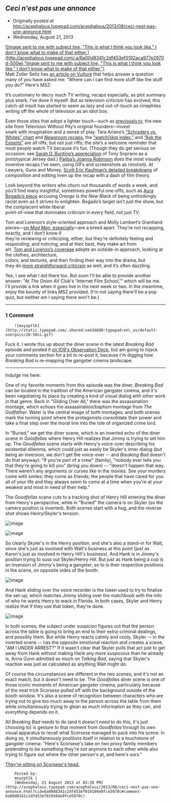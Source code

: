 ## <em>Ceci n'est pas une annonce</em>

 * Originally posted at http://acephalous.typepad.com/acephalous/2013/08/ceci-nest-pas-une-annonce.html
 * Wednesday, August 21, 2013



[![Image sent to me with subject line, "This is what I think you look like." I don't know what to make of that either.](http://acephalous.typepad.com/.a/6a00d8341c2df453ef0192aca977e2970d-500wi "Image sent to me with subject line, "This is what I think you look like." I don't know what to make of that either.")](http://acephalous.typepad.com/.a/6a00d8341c2df453ef0192aca977e2970d-popup)  
Matt Zoller Seitz has [an article on Vulture](www.vulture.com/2013/08/there-has-been-no-better-time-for-tv-criticism.html) that helps answer a question many of you have asked me: "Where can I can find more stuff like the stuff you do?" Here's MSZ:

It’s customary to decry much TV writing, recaps especially, as  plot 
summary plus snark; I’ve done it myself. But as television  criticism 
has evolved, this catch-all insult has started to seem as lazy  and 
out-of-touch as cinephiles writing off the whole of television as  an 
idiot box.

Even those sites that adopt a lighter touch—such as [previously.tv](http://previously.tv/),
  the new site from Television Without Pity’s original founders—invest  
snark with imagination and a sense of play. Tara Ariano’s [“Schraders vs. Whites” chart](http://previously.tv/breaking-bad/schraders-vs-whites/) and _[Newsroom recaps](http://previously.tv/the-newsroom/its-worth-derailing-an-editorial-meeting-about-an-extremely-sensitive-story-to-count-santas-reindeer/)_, the [“watch/skip index,”](http://previously.tv/features/watch-skip-index/) and [“Ask the Experts”](http://previously.tv/the-bridge/ask-a-man-still-recovering-from-a-vasectomy/)
 are all riffs, but not just riffs; the site’s a welcome reminder that  
most people watch TV because it’s fun. (Though they do get serious on  
occasion: see [Sarah D. Bunting’s appreciation](http://previously.tv/the-sopranos/the-fini-a-salut/) of Tony Soprano as a prototypical Jersey dad.) [Pajiba’s Joanna Robinson](http://www.pajiba.com/tv\_reviews/10-things-we-learned-from-last-nights-faithtesting-episode-of-justified.php) does the most visually inventive recaps I’ve seen, using GIFs and screenshots as rimshots. At Lawyers, Guns and Money, [Scott Eric Kaufman’s detailed breakdowns](http://www.lawyersgunsmoneyblog.com/2013/05/i-still-know-that-youve-seen-that-i-saw-you-miscommunication-in-second-sons-game-of-thrones) of composition and editing liven up the recap with a dash of film theory.

Look beyond the writers who churn out thousands of words a week,  and
 you’ll find many insightful, sometimes powerful one-offs, such as [Aura Bogado’s piece](http://www.thenation.com/blog/175786/white-new-white) accusing _Orange Is the New Black_
 of being unthinkingly racist even as it strives to enlighten. Bogado’s 
 target isn’t just the show, but the complacent white liberal  
point-of-view that dominates criticism in every field, not just TV.

Tom and Lorenzo’s style-oriented approach and Molly Lambert’s Grantland pieces—[on _Mad Men,_ especially](http://www.grantland.com/blog/hollywood-prospectus/post/\_/id/79159/mad-men-week-10-things-sally-will-never-unsee)—are
 a breed apart. They’re not recapping, exactly, and I don’t know if  
they’re reviewing or criticizing, either, but they’re definitely feeling
  and responding, and noticing, and at their best, they make art from  
art. [Tom and Lorenzo’s coverage](http://www.tomandlorenzo.com/tag/mad-style)
 adopts an outside-in approach, looking at the clothes, architecture,  
colors, and textures, and then finding their way into the drama, but  
they do [more straightforward criticism](http://www.tomandlorenzo.com/2013/06/mad-men-in-care-of.html) as well, and it’s often dazzling.

Yes, I see what I did there too. But soon I'll be able to provide another answer: "At _The Onion_ AV
 Club's 'Internet Film School,'" which will be me. I'll provide a link 
when it goes live in the next week or two. In the meantime, enjoy the 
bounty of links MSZ provided. (I'm not saying there'll be a pop quiz, 
but neither am I saying there won't be.)

		

* * *

### 1 Comment 

		

                
[]()

	

		![mxyzptlk](http://static.typepad.com/.shared:vee3ddd0:typepad:en\_us/default-userpics/20-50si.gif)
	

	

		

Fuck it. I wrote this up about the diner scene in the latest _Breaking Bad_ episode and posted it [on IO9's Observation Deck](http://io9.com/indulge-me-here-one-of-my-favorite-moments-from-this-e-1178736998), but am going to hijack your comments section for a bit to re-post it, because I'm digging how _Breaking Bad_ is re-mapping the gangster cinema landscape.

--------------

Indulge me here:

One of my favorite moments from this episode was the diner. _Breaking Bad_ can be located in the tradition of the American gangster cinema, and it's been negotiating its place by creating a kind of visual dialog with other work in that genre. Back in "Gliding Over All," there was the assassination montage, which echoes the assassination/baptism montage from _The Godfather_. Water is the central image of both montages, and both scenes mark the turning point where the protagonists consolidate their power and take a final step over the moral line into the role of organized crime lord. 

In "Buried," we get the diner scene, which is an inverted echo of the diner scene in _Goodfellas_ where Henry Hill realizes that Jimmy is trying to set him up. The _Goodfellas_ scene starts with Henry's voice-over describing his existential dilemma, which could just as easily be Skyler's inner dialog (but being an inversion, we don't get the voice-over -- and _Breaking Bad_ doesn't do that anyway): "If you're part of a crew" (family), "nobody ever tells you that they're going to kill you" (bring you down) -- "doesn't happen that way. There weren't any arguments or curses like in the movies. See your murders come with smiles; they come as friends; the people that have cared for you all of your life and they always seem to come at a time when you're at your weakest and most in need of their help."

The _Goodfellas_ scene cuts to a tracking shot of Henry Hill entering the diner from Henry's perspective, while in "Buried" the camera is on Skyler (so the camera position is inverted). Both scenes start with a hug, and the reverse shot shows Henry/Skyler's tension.

![image](http://img.gawkerassets.com/img/18xpq5m5rzxobpng/ku-xlarge.png)

![image](http://img.gawkerassets.com/img/18xpqjt6sftkxpng/ku-xlarge.png)

So clearly Skyler's in the Henry position, and she's also a stand-in for Walt, since she's just as involved with Walt's business at this point (just as Karen's just as involved in Henry Hill's business). And Hank is in Jimmy's position trying to suss out Skyler/Henry Hill. But just as Hank being a cop is an inversion of Jimmy's being a gangster, so to is their respective positions in the scene, on opposite sides of the booth.

![image](http://img.gawkerassets.com/img/18xprluiap5q1png/ku-xlarge.png)

And Hank sliding over the voice recorder is the token used to try to finalize the set-up, which matches Jimmy sliding over the matchbook with the info of who he wants Henry to wack in Florida. In both cases, Skyler and Henry realize that if they use that token, they're done.

![image](http://img.gawkerassets.com/img/18xprvhrl20dwpng/ku-xlarge.png)

In both scenes, the subject under suspicion figures out that the person across the table is going to bring an end to their extra-criminal dealings, and possibly them. But while Henry reacts calmly and cooly, Skyler -- in the inverted scene -- has the opposite emotional reaction and creates a scene, "AM I UNDER ARREST?" If it wasn't clear that Skyler pulls that act just to get away from Hank without making Hank any more suspicious than he already is, Anna Gunn admitted as much on _Talking Bad_, saying that Skyler's reaction was just as calculated as anything Walt might do.

Of course the circumstances are different in the two scenes, and it's not an exact match, but it doesn't need to be. The _Goodfellas_ diner scene is one of those iconic moments of American gangster cinema, particularly because of the neat trick Scorsese pulled off with the background outside of the booth window. It's also a scene of recognition between characters who are trying not to give too much away to the person across the table from them while simultaneously trying to glean as much information as they can, and _everything_ depends on it.

All _Breaking Bad_ needs to do (and it doesn't _need_ to do this, it's just choosing to) is gesture to that moment from _Goodfellas_ through its own visual apparatus to recall what Scorsese managed to pack into his scene. In doing so, it simultaneously positions itself in relation to a touchstone of gangster cinema: "Here's Scorsese's take on two proxy family members pretending to be something they're not anymore to each other while also trying to figure out where the other person's at, and here's ours."  

[They're sitting on Scorsese's head.](https://www.youtube.com/watch?feature=player\_embedded&v=AHipVDMR1zQ)

	

		Posted by:
		mxyzptlk |
		[Wednesday, 21 August 2013 at 03:28 PM](http://acephalous.typepad.com/acephalous/2013/08/ceci-nest-pas-une-annonce.html?cid=6a00d8341c2df453ef019104e0fce5970c#comment-6a00d8341c2df453ef019104e0fce5970c)

		

        